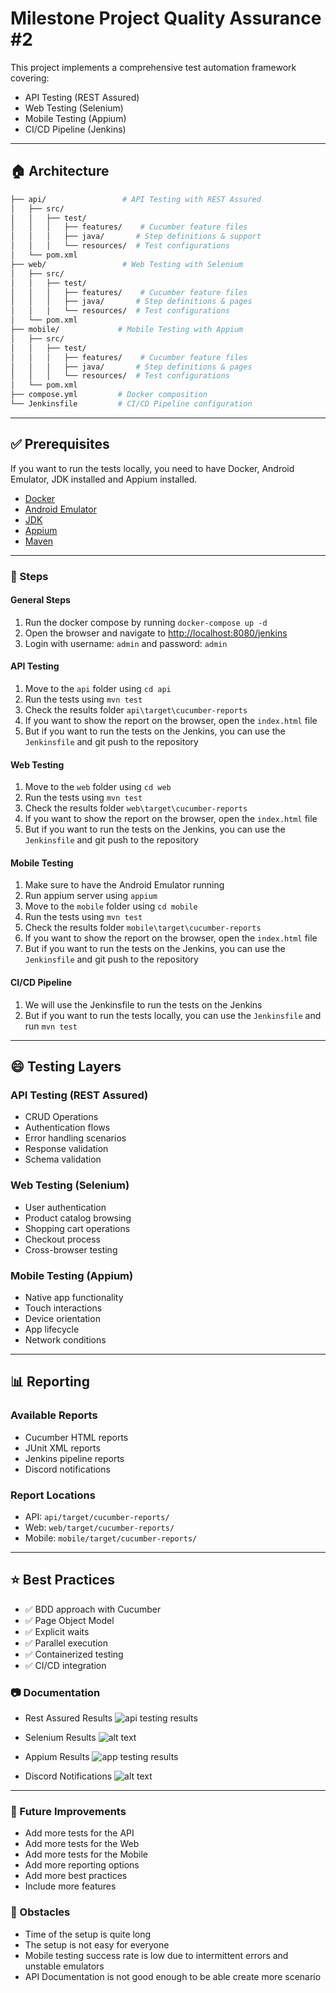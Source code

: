 # Milestone Project Quality Assurance #2

This project implements a comprehensive test automation framework covering:

- API Testing (REST Assured)
- Web Testing (Selenium)
- Mobile Testing (Appium)
- CI/CD Pipeline (Jenkins)

---

## :house: Architecture

``` bash
├── api/                 # API Testing with REST Assured
│   ├── src/
│   │   ├── test/
│   │   │   ├── features/    # Cucumber feature files
│   │   │   ├── java/       # Step definitions & support
│   │   │   └── resources/  # Test configurations
│   └── pom.xml
├── web/                 # Web Testing with Selenium
│   ├── src/
│   │   ├── test/
│   │   │   ├── features/    # Cucumber feature files
│   │   │   ├── java/       # Step definitions & pages
│   │   │   └── resources/  # Test configurations
│   └── pom.xml
├── mobile/             # Mobile Testing with Appium
│   ├── src/
│   │   ├── test/
│   │   │   ├── features/    # Cucumber feature files
│   │   │   ├── java/       # Step definitions & pages
│   │   │   └── resources/  # Test configurations
│   └── pom.xml
├── compose.yml         # Docker composition
└── Jenkinsfile         # CI/CD Pipeline configuration
```

---

## :white_check_mark: Prerequisites

If you want to run the tests locally, you need to have Docker, Android Emulator, JDK installed and Appium installed.

- [Docker](https://www.docker.com/)
- [Android Emulator](https://developer.android.com/studio)
- [JDK](https://www.oracle.com/java/technologies/javase-jdk17-downloads.html)
- [Appium](https://appium.io/docs/en/about-appium/getting-started/)
- [Maven](https://maven.apache.org/download.cgi)

<!-- vertical line -->

---

### :muscle: Steps

#### General Steps

1. Run the docker compose by running `docker-compose up -d`
2. Open the browser and navigate to <http://localhost:8080/jenkins>
3. Login with username: `admin` and password: `admin`

#### API Testing

1. Move to the `api` folder using `cd api`
2. Run the tests using `mvn test`
3. Check the results folder `api\target\cucumber-reports`
4. If you want to show the report on the browser, open the `index.html` file
5. But if you want to run the tests on the Jenkins, you can use the `Jenkinsfile` and git push to the repository

#### Web Testing

1. Move to the `web` folder using `cd web`
2. Run the tests using `mvn test`
3. Check the results folder `web\target\cucumber-reports`
4. If you want to show the report on the browser, open the `index.html` file
5. But if you want to run the tests on the Jenkins, you can use the `Jenkinsfile` and git push to the repository

#### Mobile Testing

1. Make sure to have the Android Emulator running
2. Run appium server using `appium`
3. Move to the `mobile` folder using `cd mobile`
4. Run the tests using `mvn test`
5. Check the results folder `mobile\target\cucumber-reports`
6. If you want to show the report on the browser, open the `index.html` file
7. But if you want to run the tests on the Jenkins, you can use the `Jenkinsfile` and git push to the repository

#### CI/CD Pipeline

1. We will use the Jenkinsfile to run the tests on the Jenkins
2. But if you want to run the tests locally, you can use the `Jenkinsfile` and run `mvn test`

---

## :smile: Testing Layers

### API Testing (REST Assured)

- CRUD Operations
- Authentication flows
- Error handling scenarios
- Response validation
- Schema validation

### Web Testing (Selenium)

- User authentication
- Product catalog browsing
- Shopping cart operations
- Checkout process
- Cross-browser testing

### Mobile Testing (Appium)

- Native app functionality
- Touch interactions
- Device orientation
- App lifecycle
- Network conditions

---

## :bar_chart: Reporting

### Available Reports

- Cucumber HTML reports
- JUnit XML reports
- Jenkins pipeline reports
- Discord notifications

### Report Locations

- API: `api/target/cucumber-reports/`
- Web: `web/target/cucumber-reports/`
- Mobile: `mobile/target/cucumber-reports/`

---

## :star: Best Practices

- ✅ BDD approach with Cucumber
- ✅ Page Object Model
- ✅ Explicit waits
- ✅ Parallel execution
- ✅ Containerized testing
- ✅ CI/CD integration

### :camera: Documentation

- Rest Assured Results
![api testing results](results/api.png)

- Selenium Results
![alt text](results/web.png)

- Appium Results
![app testing results](results/mobile%201.png)

- Discord Notifications
![alt text](results/discord.png)

---

### :rocket: Future Improvements

- Add more tests for the API
- Add more tests for the Web
- Add more tests for the Mobile
- Add more reporting options
- Add more best practices
- Include more features

### :construction: Obstacles

- Time of the setup is quite long
- The setup is not easy for everyone
- Mobile testing success rate is low due to intermittent errors and unstable emulators
- API Documentation is not good enough to be able create more scenario
